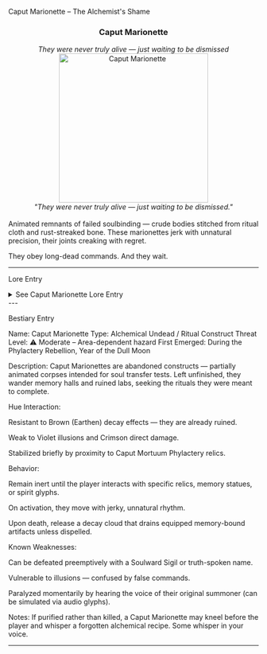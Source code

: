 Caput Marionette – The Alchemist's Shame

<div align="center">
  <h3>Caput Marionette</h3>
  <i>They were never truly alive — just waiting to be dismissed</i></br>
  <img src="../../assets/monsters/caput-marionette.png" alt="Caput Marionette" width="300">
  </br><i>"They were never truly alive — just waiting to be dismissed."</i></br></br>
</div>Animated remnants of failed soulbinding — crude bodies stitched from ritual cloth and rust-streaked bone. These marionettes jerk with unnatural precision, their joints creaking with regret.

They obey long-dead commands. And they wait.


---

Lore Entry

<details><summary>See Caput Marionette Lore Entry</summary>
Lore Entry: Found in the marginalia of an alchemy ledger, author unknown> “Caput Mortuum. The name means death’s leftover. What the crucible couldn’t use.”



> “We made them to test transmutation rituals. Vessels for souls too broken to scream. They walked, moved, answered. But never lived.”



> “I buried mine beneath the Phylactery Vault, but it clawed free. It didn’t attack — it waited at my old desk.”



> “If they look at you, it’s not hate. It’s recognition. And that’s worse.”



</details>
---

Bestiary Entry

Name: Caput Marionette
Type: Alchemical Undead / Ritual Construct
Threat Level: ⚠️ Moderate – Area-dependent hazard
First Emerged: During the Phylactery Rebellion, Year of the Dull Moon

Description:
Caput Marionettes are abandoned constructs — partially animated corpses intended for soul transfer tests. Left unfinished, they wander memory halls and ruined labs, seeking the rituals they were meant to complete.

Hue Interaction:

Resistant to Brown (Earthen) decay effects — they are already ruined.

Weak to Violet illusions and Crimson direct damage.

Stabilized briefly by proximity to Caput Mortuum Phylactery relics.


Behavior:

Remain inert until the player interacts with specific relics, memory statues, or spirit glyphs.

On activation, they move with jerky, unnatural rhythm.

Upon death, release a decay cloud that drains equipped memory-bound artifacts unless dispelled.


Known Weaknesses:

Can be defeated preemptively with a Soulward Sigil or truth-spoken name.

Vulnerable to illusions — confused by false commands.

Paralyzed momentarily by hearing the voice of their original summoner (can be simulated via audio glyphs).


Notes:
If purified rather than killed, a Caput Marionette may kneel before the player and whisper a forgotten alchemical recipe. Some whisper in your voice.


---


